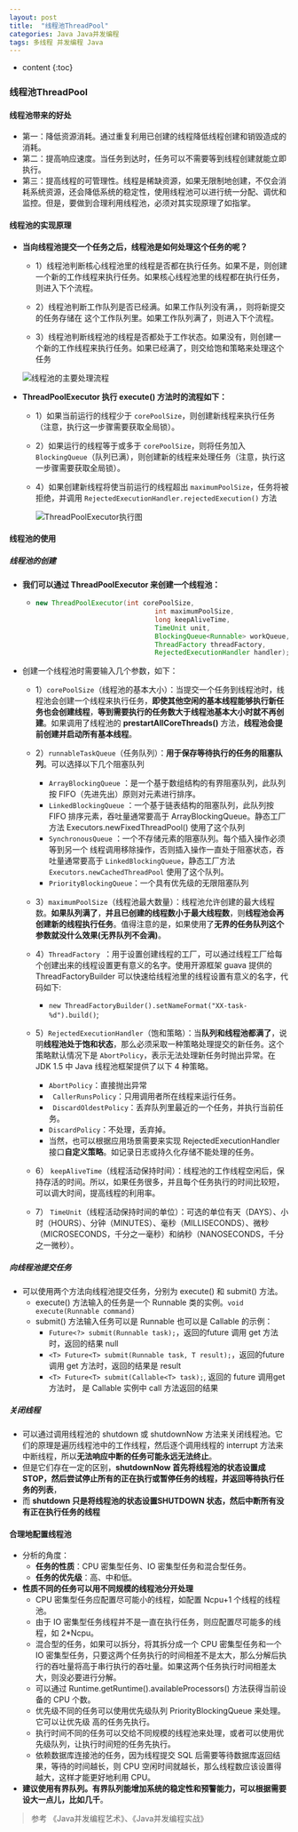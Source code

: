 ```yaml
---
layout: post
title:  "线程池ThreadPool"
categories: Java Java并发编程
tags: 多线程 并发编程 Java
---
```


* content
{:toc}


### 线程池ThreadPool

#### 线程池带来的好处

* 第一：降低资源消耗。通过重复利用已创建的线程降低线程创建和销毁造成的消耗。
* 第二：提高响应速度。当任务到达时，任务可以不需要等到线程创建就能立即执行。
* 第三：提高线程的可管理性。线程是稀缺资源，如果无限制地创建，不仅会消耗系统资源，还会降低系统的稳定性，使用线程池可以进行统一分配、调优和监控。但是，要做到合理利用线程池，必须对其实现原理了如指掌。

#### 线程池的实现原理

* **当向线程池提交一个任务之后，线程池是如何处理这个任务的呢？**

  * 1）线程池判断核心线程池里的线程是否都在执行任务。如果不是，则创建一个新的工作线程来执行任务。如果核心线程池里的线程都在执行任务，则进入下个流程。

  * 2）线程池判断工作队列是否已经满。如果工作队列没有满，，则将新提交的任务存储在  这个工作队列里。如果工作队列满了，则进入下个流程。

  * 3）线程池判断线程池的线程是否都处于工作状态。如果没有，则创建一个新的工作线程来执行任务。如果已经满了，则交给饱和策略来处理这个任务

  ![线程池的主要处理流程](http://upload-images.jianshu.io/upload_images/2006966-6be3a945d64dbc82.jpg?imageMogr2/auto-orient/strip%7CimageView2/2/w/1240)

* **ThreadPoolExecutor 执行 execute() 方法时的流程如下：**

  * 1）如果当前运行的线程少于 `corePoolSize`，则创建新线程来执行任务（注意，执行这一步骤需要获取全局锁）。

  * 2）如果运行的线程等于或多于 `corePoolSize`，则将任务加入` BlockingQueue`（队列已满），则创建新的线程来处理任务（注意，执行这一步骤需要获取全局锁）。

  * 4）如果创建新线程将使当前运行的线程超出 `maximumPoolSize`，任务将被拒绝，并调用 `RejectedExecutionHandler.rejectedExecution()` 方法

    ![ThreadPoolExecutor执行图](http://upload-images.jianshu.io/upload_images/2006966-a4af509d6ef19811.jpg?imageMogr2/auto-orient/strip%7CimageView2/2/w/1240)



#### 线程池的使用

#####  线程池的创建

* **我们可以通过 ThreadPoolExecutor 来创建一个线程池：**

  * ```java
    new ThreadPoolExecutor(int corePoolSize,
                                  int maximumPoolSize,
                                  long keepAliveTime,
                                  TimeUnit unit,
                                  BlockingQueue<Runnable> workQueue,
                                  ThreadFactory threadFactory,
                                  RejectedExecutionHandler handler);
    ```

  

* 创建一个线程池时需要输入几个参数，如下：

  * 1）`corePoolSize`（线程池的基本大小）：当提交一个任务到线程池时，线程池会创建一个线程来执行任务，**即使其他空闲的基本线程能够执行新任务也会创建线程**，**等到需要执行的任务数大于线程池基本大小时就不再创建**。如果调用了线程池的 **prestartAllCoreThreads()** 方法，**线程池会提前创建并启动所有基本线程**。

  * 2）`runnableTaskQueue`（任务队列）：**用于保存等待执行的任务的阻塞队列**。可以选择以下几个阻塞队列
    *  `ArrayBlockingQueue` ：是一个基于数组结构的有界阻塞队列，此队列按 FIFO（先进先出）原则对元素进行排序。
    *  `LinkedBlockingQueue` ：一个基于链表结构的阻塞队列，此队列按  FIFO 排序元素，吞吐量通常要高于 ArrayBlockingQueue。静态工厂方法 Executors.newFixedThreadPool() 使用了这个队列
    *  `SynchronousQueue` ：一个不存储元素的阻塞队列。每个插入操作必须等到另一个 线程调用移除操作，否则插入操作一直处于阻塞状态，吞吐量通常要高于 `LinkedBlockingQueue`，静态工厂方法 `Executors.newCachedThreadPool` 使用了这个队列。
    *  `PriorityBlockingQueue`：一个具有优先级的无限阻塞队列
  * 3）`maximumPoolSize`（线程池最大数量）：线程池允许创建的最大线程数。**如果队列满了**，**并且已创建的线程数小于最大线程数**，则**线程池会再创建新的线程执行任务**。值得注意的是，如果使用了**无界的任务队列这个参数就没什么效果(无界队列不会满)**。
  * 4）`ThreadFactory `：用于设置创建线程的工厂，可以通过线程工厂给每个创建出来的线程设置更有意义的名字。使用开源框架 guava 提供的 ThreadFactoryBuilder 可以快速给线程池里的线程设置有意义的名字，代码如下:
    * `new ThreadFactoryBuilder().setNameFormat("XX-task-%d").build()`;
  * 5）`RejectedExecutionHandler`（饱和策略）：当**队列和线程池都满了**，说明**线程池处于饱和状态**，那么必须采取一种策略处理提交的新任务。这个策略默认情况下是 `AbortPolicy`，表示无法处理新任务时抛出异常。在 JDK 1.5 中 Java 线程池框架提供了以下 4 种策略。
    * `AbortPolicy`：直接抛出异常
    * ` CallerRunsPolicy`：只用调用者所在线程来运行任务。
    * ` DiscardOldestPolicy`：丢弃队列里最近的一个任务，并执行当前任务。
    * `DiscardPolicy`：不处理，丢弃掉。
    * 当然，也可以根据应用场景需要来实现 RejectedExecutionHandler 接口**自定义策略**。如记录日志或持久化存储不能处理的任务。
  * 6） `keepAliveTime`（线程活动保持时间）：线程池的工作线程空闲后，保持存活的时间。所以，如果任务很多，并且每个任务执行的时间比较短，可以调大时间，提高线程的利用率。
  * 7） `TimeUnit`（线程活动保持时间的单位）：可选的单位有天（DAYS）、小时（HOURS）、分钟（MINUTES）、毫秒（MILLISECONDS）、微秒（MICROSECONDS，千分之一毫秒）和纳秒（NANOSECONDS，千分之一微秒）。

##### 向线程池提交任务

* 可以使用两个方法向线程池提交任务，分别为 execute() 和 submit() 方法。
  *  execute() 方法输入的任务是一个 Runnable 类的实例。`void execute(Runnable command)`
  *  submit() 方法输入任务可以是 Runnable 也可以是 Callable 的示例：
      * `Future<?> submit(Runnable task);`，返回的future 调用 get 方法时，返回的结果 null
      * `<T> Future<T> submit(Runnable task, T result);`，返回的future 调用 get 方法时，返回的结果是 result
      * `<T> Future<T> submit(Callable<T> task);`,  返回的 future 调用get方法时， 是 Callable 实例中 call 方法返回的结果


##### 关闭线程

* 可以通过调用线程池的 shutdown 或 shutdownNow 方法来关闭线程池。它们的原理是遍历线程池中的工作线程，然后逐个调用线程的 interrupt 方法来中断线程，所以**无法响应中断的任务可能永远无法终止**。
* 但是它们存在一定的区别，**shutdownNow 首先将线程池的状态设置成 STOP，然后尝试停止所有的正在执行或暂停任务的线程，并返回等待执行任务的列表**，
* 而 **shutdown 只是将线程池的状态设置SHUTDOWN 状态，然后中断所有没有正在执行任务的线程**



#### 合理地配置线程池

* 分析的角度：
  * **任务的性质**：CPU 密集型任务、IO 密集型任务和混合型任务。
  * **任务的优先级**：高、中和低。
* **性质不同的任务可以用不同规模的线程池分开处理**
  * CPU 密集型任务应配置尽可能小的线程，如配置 Ncpu+1 个线程的线程池。
  * 由于 IO 密集型任务线程并不是一直在执行任务，则应配置尽可能多的线程，如 2*Ncpu。
  * 混合型的任务，如果可以拆分，将其拆分成一个 CPU 密集型任务和一个 IO 密集型任务，只要这两个任务执行的时间相差不是太大，那么分解后执行的吞吐量将高于串行执行的吞吐量。如果这两个任务执行时间相差太大，则没必要进行分解。
  * 可以通过 Runtime.getRuntime().availableProcessors() 方法获得当前设备的 CPU 个数。
  * 优先级不同的任务可以使用优先级队列 PriorityBlockingQueue 来处理。它可以让优先级
    高的任务先执行。
  * 执行时间不同的任务可以交给不同规模的线程池来处理，或者可以使用优先级队列，让执行时间短的任务先执行。
  * 依赖数据库连接池的任务，因为线程提交 SQL 后需要等待数据库返回结果，等待的时间越长，则 CPU 空闲时间就越长，那么线程数应该设置得越大，这样才能更好地利用 CPU。
* **建议使用有界队列。有界队列能增加系统的稳定性和预警能力，可以根据需要设大一点儿，比如几千**。





> 参考 《Java并发编程艺术》、《Java并发编程实战》